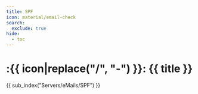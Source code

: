 ```yaml
---
title: SPF
icon: material/email-check
search:
  exclude: true
hide:
  - toc
---
```


# :{{ icon|replace("/", "-") }}: {{ title }}

{{ sub_index("Servers/eMails/SPF") }}
